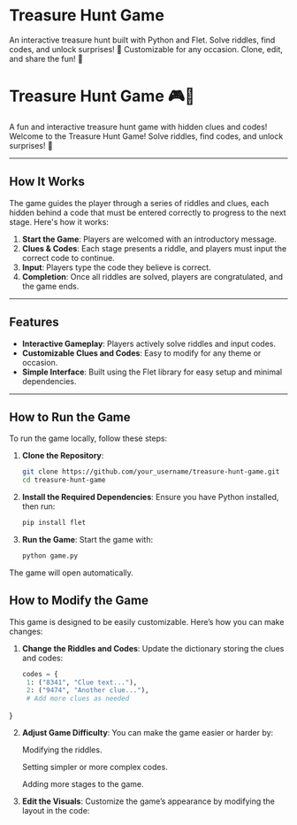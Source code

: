 # Treasure Hunt Game
An interactive treasure hunt built with Python and Flet. Solve riddles, find codes, and unlock surprises! 🎉 Customizable for any occasion. Clone, edit, and share the fun! 🚀

# Treasure Hunt Game 🎮💎

A fun and interactive treasure hunt game with hidden clues and codes!  
Welcome to the Treasure Hunt Game! Solve riddles, find codes, and unlock surprises! 🎉

---

## How It Works

The game guides the player through a series of riddles and clues, each hidden behind a code that must be entered correctly to progress to the next stage. Here's how it works:

1. **Start the Game**: Players are welcomed with an introductory message.
2. **Clues & Codes**: Each stage presents a riddle, and players must input the correct code to continue.
3. **Input**: Players type the code they believe is correct.
4. **Completion**: Once all riddles are solved, players are congratulated, and the game ends.

---

## Features

- **Interactive Gameplay**: Players actively solve riddles and input codes.
- **Customizable Clues and Codes**: Easy to modify for any theme or occasion.
- **Simple Interface**: Built using the Flet library for easy setup and minimal dependencies.

---

## How to Run the Game

To run the game locally, follow these steps:

1. **Clone the Repository**:
   ```bash
   git clone https://github.com/your_username/treasure-hunt-game.git
   cd treasure-hunt-game

2. **Install the Required Dependencies**:
Ensure you have Python installed, then run:
   ```python
   pip install flet
   
3. **Run the Game**:
Start the game with:
   ```bash
   python game.py
The game will open automatically.

## How to Modify the Game

This game is designed to be easily customizable. Here’s how you can make changes:

1. **Change the Riddles and Codes**:
Update the dictionary storing the clues and codes:
   ```python
   codes = {
    1: ("8341", "Clue text..."),
    2: ("9474", "Another clue..."),
    # Add more clues as needed
}

2. **Adjust Game Difficulty**:
You can make the game easier or harder by:

   Modifying the riddles.
   
   Setting simpler or more complex codes.
   
   Adding more stages to the game.

3. **Edit the Visuals**:
Customize the game’s appearance by modifying the layout in the code:
